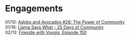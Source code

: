# Engagements
01/10: [Adobo and Avocados #26: The Power of Community](https://www.youtube.com/live/TciFUzx69xY?si=63EzBJpdDivp8_oj)   
01/16: [Llama Says What - 25 Days of Community](https://llamasayswhat.substack.com/p/25-days-of-community-tara-walton)  
02/13: [Fireside with Voxgig, Episode 150](https://www.voxgig.com/podcast/tara-walton-test-automation-developer)  
